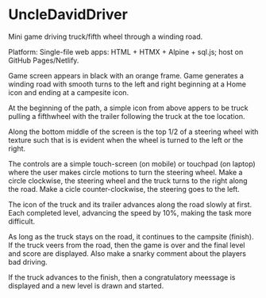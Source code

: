 # UncleDavidDriver
Mini game driving truck/fifth wheel through a winding road.

Platform: Single-file web apps: HTML + HTMX + Alpine + sql.js; host on GitHub Pages/Netlify.

Game screen appears in black with an orange frame.
Game generates a winding road with smooth turns to the left and right beginning at a Home icon and ending at a campesite icon.

At the beginning of the path, a simple icon from above appers to be truck pulling a fifthwheel with the trailer following the truck at the toe location.

Along the bottom middle of the screen is the top 1/2 of a steering wheel with texture such that is is evident when the wheel is turned to the left or the right.

The controls are a simple touch-screen (on mobile) or touchpad (on laptop) where the user makes circle motions to turn the steering wheel. Make a circle clockwise, the steering wheel and the truck turns to the right along the road. Make a cicle counter-clockwise, the steering goes to the left.

The icon of the truck and its trailer advances along the road slowly at first. Each completed level, advancing the speed by 10%, making the task more difficult.

As long as the truck stays on the road, it continues to the campsite (finish). If the truck veers from the road, then the game is over and the final level and score are displayed. Also make a snarky comment about the players bad driving.

If the truck advances to the finish, then a congratulatory meessage is displayed and a new level is drawn and started.